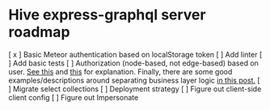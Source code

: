 # Hive express-graphql server roadmap
[ x ] Basic Meteor authentication based on localStorage token
[  ] Add linter
[  ] Add basic tests
[  ] Authorization (node-based, not edge-based) based on user. [See this](https://dev-blog.apollodata.com/auth-in-graphql-part-2-c6441bcc4302) and [this](http://graphql.org/learn/authorization/) for explanation. Finally, there are some good examples/descriptions around separating business layer logic [in this post.](https://medium.com/@simontucker/building-chatty-part-7-authentication-in-graphql-cd37770e5ab3)
[  ] Migrate select collections
[  ] Deployment strategy
[  ] Figure out client-side client config
[  ] Figure out Impersonate
